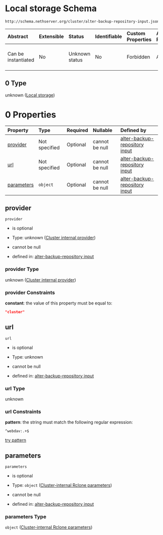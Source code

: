 # Local storage Schema

```txt
http://schema.nethserver.org/cluster/alter-backup-repository-input.json#/anyOf/3/allOf/0
```



| Abstract            | Extensible | Status         | Identifiable | Custom Properties | Additional Properties | Access Restrictions | Defined In                                                                                                |
| :------------------ | :--------- | :------------- | :----------- | :---------------- | :-------------------- | :------------------ | :-------------------------------------------------------------------------------------------------------- |
| Can be instantiated | No         | Unknown status | No           | Forbidden         | Allowed               | none                | [alter-backup-repository-input.json\*](cluster/alter-backup-repository-input.json "open original schema") |

## 0 Type

unknown ([Local storage](alter-backup-repository-input-anyof-3-allof-local-storage.md))

# 0 Properties

| Property                  | Type          | Required | Nullable       | Defined by                                                                                                                                                                                                                                        |
| :------------------------ | :------------ | :------- | :------------- | :------------------------------------------------------------------------------------------------------------------------------------------------------------------------------------------------------------------------------------------------ |
| [provider](#provider)     | Not specified | Optional | cannot be null | [alter-backup-repository input](alter-backup-repository-input-anyof-3-allof-local-storage-properties-cluster-internal-provider.md "http://schema.nethserver.org/cluster/alter-backup-repository-input.json#/anyOf/3/allOf/0/properties/provider") |
| [url](#url)               | Not specified | Optional | cannot be null | [alter-backup-repository input](alter-backup-repository-input-anyof-3-allof-local-storage-properties-url.md "http://schema.nethserver.org/cluster/alter-backup-repository-input.json#/anyOf/3/allOf/0/properties/url")                            |
| [parameters](#parameters) | `object`      | Optional | cannot be null | [alter-backup-repository input](alter-backup-repository-input-defs-cluster-internal-rclone-parameters.md "http://schema.nethserver.org/cluster/alter-backup-repository-input.json#/anyOf/3/allOf/0/properties/parameters")                        |

## provider



`provider`

*   is optional

*   Type: unknown ([Cluster internal provider](alter-backup-repository-input-anyof-3-allof-local-storage-properties-cluster-internal-provider.md))

*   cannot be null

*   defined in: [alter-backup-repository input](alter-backup-repository-input-anyof-3-allof-local-storage-properties-cluster-internal-provider.md "http://schema.nethserver.org/cluster/alter-backup-repository-input.json#/anyOf/3/allOf/0/properties/provider")

### provider Type

unknown ([Cluster internal provider](alter-backup-repository-input-anyof-3-allof-local-storage-properties-cluster-internal-provider.md))

### provider Constraints

**constant**: the value of this property must be equal to:

```json
"cluster"
```

## url



`url`

*   is optional

*   Type: unknown

*   cannot be null

*   defined in: [alter-backup-repository input](alter-backup-repository-input-anyof-3-allof-local-storage-properties-url.md "http://schema.nethserver.org/cluster/alter-backup-repository-input.json#/anyOf/3/allOf/0/properties/url")

### url Type

unknown

### url Constraints

**pattern**: the string must match the following regular expression:&#x20;

```regexp
^webdav:.+$
```

[try pattern](https://regexr.com/?expression=%5Ewebdav%3A.%2B%24 "try regular expression with regexr.com")

## parameters



`parameters`

*   is optional

*   Type: `object` ([Cluster-internal Rclone parameters](alter-backup-repository-input-defs-cluster-internal-rclone-parameters.md))

*   cannot be null

*   defined in: [alter-backup-repository input](alter-backup-repository-input-defs-cluster-internal-rclone-parameters.md "http://schema.nethserver.org/cluster/alter-backup-repository-input.json#/anyOf/3/allOf/0/properties/parameters")

### parameters Type

`object` ([Cluster-internal Rclone parameters](alter-backup-repository-input-defs-cluster-internal-rclone-parameters.md))
